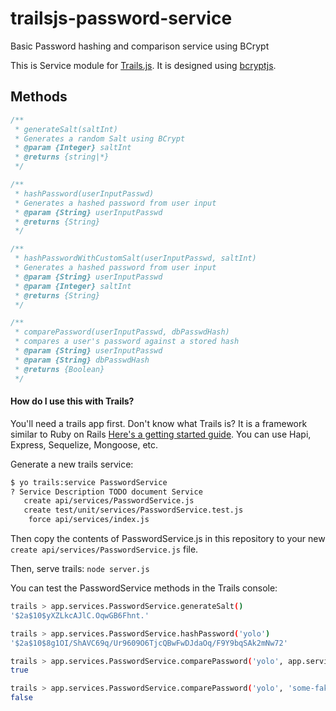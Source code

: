 # trailsjs-password-service
Basic Password hashing and comparison service using BCrypt

This is Service module for [Trails.js](https://github.com/trailsjs/trails). It is designed using [bcryptjs](https://github.com/dcodeIO/bcrypt.js).

## Methods

```js
/**
 * generateSalt(saltInt)
 * Generates a random Salt using BCrypt
 * @param {Integer} saltInt
 * @returns {string|*}
 */

/**
 * hashPassword(userInputPasswd)
 * Generates a hashed password from user input
 * @param {String} userInputPasswd
 * @returns {String}
 */

/**
 * hashPasswordWithCustomSalt(userInputPasswd, saltInt)
 * Generates a hashed password from user input
 * @param {String} userInputPasswd
 * @param {Integer} saltInt
 * @returns {String}
 */

/**
 * comparePassword(userInputPasswd, dbPasswdHash)
 * compares a user's password against a stored hash
 * @param {String} userInputPasswd
 * @param {String} dbPasswdHash
 * @returns {Boolean}
 */
```

#### How do I use this with Trails?

You'll need a trails app first. Don't know what Trails is? It is a framework similar to Ruby on Rails [Here's a getting started guide](https://github.com/trailsjs/trails-docs). You can use Hapi, Express, Sequelize, Mongoose, etc. 

Generate a new trails service:

```bash
$ yo trails:service PasswordService
? Service Description TODO document Service
   create api/services/PasswordService.js
   create test/unit/services/PasswordService.test.js
    force api/services/index.js
```

Then copy the contents of PasswordService.js in this repository to your new `create api/services/PasswordService.js` file.

Then, serve trails: `node server.js`

You can test the PasswordService methods in the Trails console:

```bash
trails > app.services.PasswordService.generateSalt()
'$2a$10$yXZLkcAJlC.OqwGB6Fhnt.'

trails > app.services.PasswordService.hashPassword('yolo')
'$2a$10$8g1OI/ShAVC69q/Ur9609O6TjcQBwFwDJdaOq/F9Y9bqSAk2mNw72'

trails > app.services.PasswordService.comparePassword('yolo', app.services.PasswordService.hashPassword('yolo'))
true

trails > app.services.PasswordService.comparePassword('yolo', 'some-fake-pw')
false
```
